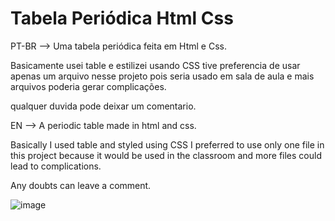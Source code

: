 # Tabela Periódica Html Css

PT-BR --> Uma tabela periódica feita em Html e Css.

Basicamente usei table e estilizei usando CSS tive preferencia de usar apenas um arquivo nesse projeto pois seria usado em sala de aula e mais arquivos
poderia gerar complicações.

qualquer duvida pode deixar um comentario.

EN --> A periodic table made in html and css.

Basically I used table and styled using CSS I preferred to use only one file in this project because it would be used in the classroom and more files
could lead to complications.

Any doubts can leave a comment.

![image](https://user-images.githubusercontent.com/102117666/174685116-1951fd3f-2ee9-4287-86cc-38aafdd4e7fd.png)

